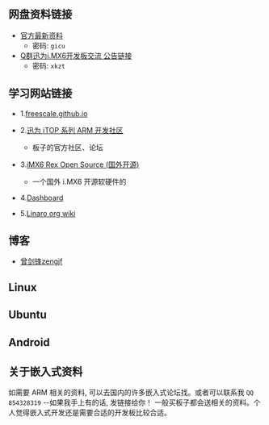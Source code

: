
## 网盘资料链接
* [官方最新资料](http://pan.baidu.com/share/init?shareid=3641650722&uk=3091391143)
	* 密码: `gicu`
* [Q群迅为i.MX6开发板交流 公告链接](http://pan.baidu.com/s/1byMQ1S)  
	* 密码: `xkzt`

## 学习网站链接
	
* 1.[freescale.github.io](https://freescale.github.io/)

* 2.[迅为 iTOP 系列 ARM 开发社区](http://bbs.topeetboard.com)
	* 板子的官方社区、论坛

* 3.[iMX6 Rex Open Source (国外开源)](http://www.imx6rex.com/)
	* 一个国外 i.MX6 开源软硬件的

* 4.[Dashboard](https://eewiki.net/dashboard.action)

* 5.[Linaro org wiki](https://www.linaro.org/)


## 博客

* [曾剑锋zengjf](http://www.cnblogs.com/zengjfgit/)



## Linux 

## Ubuntu

## Android

## 关于嵌入式资料

如需要 ARM 相关的资料, 可以去国内的许多嵌入式论坛找。或者可以联系我  `QQ 854328319`  --如果我手上有的话, 发链接给你！ 一般买板子都会送相关的资料。个人觉得嵌入式开发还是需要合适的开发板比较合适。
